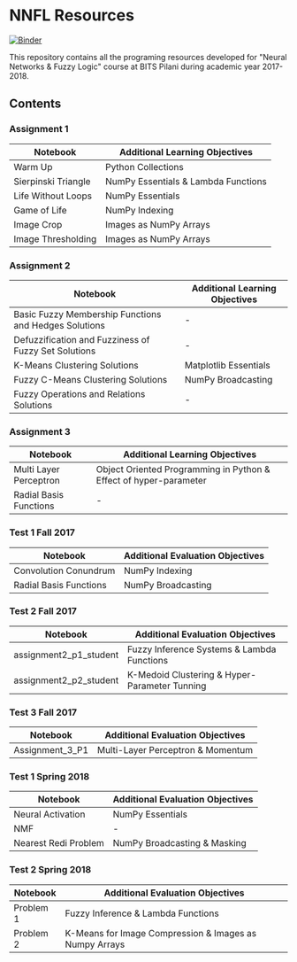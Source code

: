 # NNFL Resources


[![Binder](https://mybinder.org/badge_logo.svg)](https://mybinder.org/v2/gh/AgrawalAmey/nnfl-resources/master)


This repository contains all the programing resources developed for "Neural Networks & Fuzzy Logic" course at BITS Pilani during academic year 2017-2018.

## Contents

### Assignment 1

| Notebook | Additional Learning Objectives |
|---|---|
| Warm Up | Python Collections  |
| Sierpinski Triangle | NumPy Essentials & Lambda Functions  |
| Life Without Loops  | NumPy Essentials  |
| Game of Life | NumPy Indexing |
| Image Crop | Images as NumPy Arrays |
| Image Thresholding |Images as NumPy Arrays |

### Assignment 2

| Notebook | Additional Learning Objectives |
|---|---|
| Basic Fuzzy Membership Functions and Hedges Solutions | - |
| Defuzzification and Fuzziness of Fuzzy Set Solutions | - |
| K-Means Clustering Solutions | Matplotlib Essentials |
| Fuzzy C-Means Clustering Solutions | NumPy Broadcasting |
| Fuzzy Operations and Relations Solutions| - |

### Assignment 3

| Notebook | Additional Learning Objectives |
|---|---|
| Multi Layer Perceptron | Object Oriented Programming in Python & Effect of hyper-parameter |
| Radial Basis Functions | - |

### Test 1 Fall 2017

| Notebook | Additional Evaluation Objectives |
|---|---|
| Convolution Conundrum | NumPy Indexing |
| Radial Basis Functions | NumPy Broadcasting |

### Test 2 Fall 2017

| Notebook | Additional Evaluation Objectives |
|---|---|
| assignment2_p1_student | Fuzzy Inference Systems & Lambda Functions |
| assignment2_p2_student | K-Medoid Clustering & Hyper-Parameter Tunning|

### Test 3 Fall 2017

| Notebook | Additional Evaluation Objectives |
|---|---|
| Assignment_3_P1 | Multi-Layer Perceptron & Momentum |

### Test 1 Spring 2018

| Notebook | Additional Evaluation Objectives |
|---|---|
| Neural Activation | NumPy Essentials |
| NMF | - |
| Nearest Redi Problem | NumPy Broadcasting & Masking |

### Test 2 Spring 2018

| Notebook | Additional Evaluation Objectives |
|---|---|
| Problem 1 | Fuzzy Inference & Lambda Functions |
| Problem 2 | K-Means for Image Compression & Images as Numpy Arrays |
